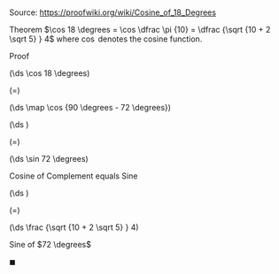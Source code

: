 # 

Source: https://proofwiki.org/wiki/Cosine_of_18_Degrees

Theorem
$\cos 18 \degrees = \cos \dfrac \pi {10} = \dfrac {\sqrt {10 + 2 \sqrt 5} } 4$
where $\cos$ denotes the cosine function.


Proof













\(\ds \cos 18 \degrees\)

\(=\)







\(\ds \map \cos {90 \degrees - 72 \degrees}\)




















\(\ds \)

\(=\)







\(\ds \sin 72 \degrees\)





Cosine of Complement equals Sine














\(\ds \)

\(=\)







\(\ds \frac {\sqrt {10 + 2 \sqrt 5} } 4\)





Sine of $72 \degrees$



$\blacksquare$





